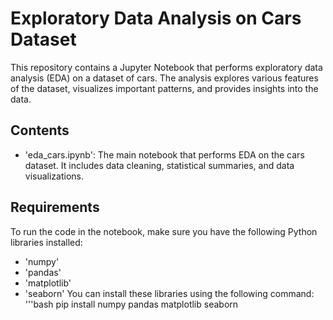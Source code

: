 # Exploratory Data Analysis on Cars Dataset
This repository contains a Jupyter Notebook that performs exploratory data analysis (EDA) on a dataset of cars. The analysis explores various features of the dataset, visualizes important patterns, and provides insights into the data.
## Contents
- 'eda_cars.ipynb': The main notebook that performs EDA on the cars dataset. It includes data cleaning, statistical summaries, and data visualizations.
## Requirements
To run the code in the notebook, make sure you have the following Python libraries installed:
- 'numpy'
- 'pandas'
- 'matplotlib'
- 'seaborn'
You can install these libraries using the following command:
  '''bash
pip install numpy pandas matplotlib seaborn
